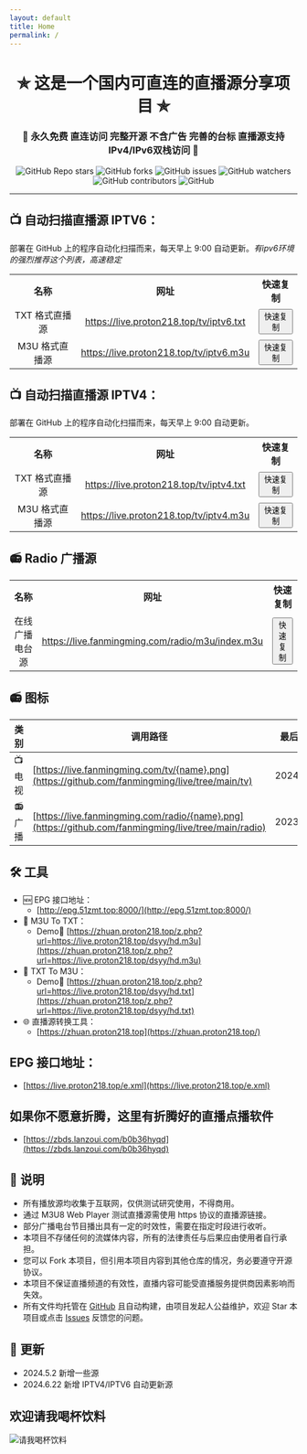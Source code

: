 ```yaml
---
layout: default
title: Home
permalink: /
---
```


<h1 align="center">✯ 这是一个国内可直连的直播源分享项目 ✯</h1>

<h3 align="center">🔕 永久免费 直连访问 完整开源 不含广告 完善的台标 直播源支持IPv4/IPv6双栈访问 🔕</h3>

<p align="center">
  <img alt="GitHub Repo stars" src="https://img.shields.io/github/stars/vbskycn/iptv">
  <img alt="GitHub forks" src="https://img.shields.io/github/forks/vbskycn/iptv">
  <img alt="GitHub issues" src="https://img.shields.io/github/issues/vbskycn/iptv">
  <img alt="GitHub watchers" src="https://img.shields.io/github/watchers/vbskycn/iptv">
  <img alt="GitHub contributors" src="https://img.shields.io/github/contributors/vbskycn/iptv">
  <img alt="GitHub" src="https://img.shields.io/github/license/vbskycn/iptv">
</p>

---

## 📺 自动扫描直播源 IPTV6：

部署在 GitHub 上的程序自动化扫描而来，每天早上 9:00 自动更新。*有ipv6环境的强烈推荐这个列表，高速稳定*

<table style="width:100%; border-collapse: collapse; text-align: center;">
  <tr>
    <th>名称</th>
    <th>网址</th>
    <th>快速复制</th>
  </tr>
  <tr>
    <td>TXT 格式直播源</td>
    <td><a href="https://live.proton218.top/tv/iptv6.txt">https://live.proton218.top/tv/iptv6.txt</a></td>
    <td><button onclick="copyToClipboard('https://live.proton218.top/tv/iptv6.txt')">快速复制</button></td>
  </tr>
  <tr>
    <td>M3U 格式直播源</td>
    <td><a href="https://live.proton218.top/tv/iptv6.m3u">https://live.proton218.top/tv/iptv6.m3u</a></td>
    <td><button onclick="copyToClipboard('https://live.proton218.top/tv/iptv6.m3u')">快速复制</button></td>
  </tr>
</table>

<script>
function copyToClipboard(text) {
  const input = document.createElement('textarea');
  input.value = text;
  document.body.appendChild(input);
  input.select();
  document.execCommand('copy');
  document.body.removeChild(input);
  alert('已复制到剪贴板');
}
</script>

## 📺 自动扫描直播源 IPTV4：

部署在 GitHub 上的程序自动化扫描而来，每天早上 9:00 自动更新。

<table style="width:100%; border-collapse: collapse; text-align: center;">
  <tr>
    <th>名称</th>
    <th>网址</th>
    <th>快速复制</th>
  </tr>
  <tr>
    <td>TXT 格式直播源</td>
    <td><a href="https://live.proton218.top/tv/iptv4.txt">https://live.proton218.top/tv/iptv4.txt</a></td>
    <td><button onclick="copyToClipboard('https://live.proton218.top/tv/iptv4.txt')">快速复制</button></td>
  </tr>
  <tr>
    <td>M3U 格式直播源</td>
    <td><a href="https://live.proton218.top/tv/iptv4.m3u">https://live.proton218.top/tv/iptv4.m3u</a></td>
    <td><button onclick="copyToClipboard('https://live.proton218.top/tv/iptv4.m3u')">快速复制</button></td>
  </tr>
</table>


## 📻 Radio 广播源

<table style="width:100%; border-collapse: collapse; text-align: center;">
  <tr>
    <th>名称</th>
    <th>网址</th>
    <th>快速复制</th>
  </tr>
  <tr>
    <td>在线广播电台源</td>
    <td><a href="https://live.fanmingming.com/radio/m3u/index.m3u">https://live.fanmingming.com/radio/m3u/index.m3u</a></td>
    <td><button onclick="copyToClipboard('https://live.fanmingming.com/radio/m3u/index.m3u')">快速复制</button></td>
  </tr>
</table>


## 📻 图标

| 类别   | 调用路径                                                     | 最后更新  |
| ------ | ------------------------------------------------------------ | --------- |
| 📺 电视 | [https://live.fanmingming.com/tv/{name}.png](https://github.com/fanmingming/live/tree/main/tv) | 2024.3.15 |
| 📻 广播 | [https://live.fanmingming.com/radio/{name}.png](https://github.com/fanmingming/live/tree/main/radio) | 2023.8.27 |



## 🛠️ 工具

- 🆕 EPG 接口地址：
  - [http://epg.51zmt.top:8000/](http://epg.51zmt.top:8000/)
- 📄 M3U To TXT：
  - Demo🔗 [https://zhuan.proton218.top/z.php?url=https://live.proton218.top/dsyy/hd.m3u](https://zhuan.proton218.top/z.php?url=https://live.proton218.top/dsyy/hd.m3u)
- 📄 TXT To M3U：
  - Demo🔗 [https://zhuan.proton218.top/z.php?url=https://live.proton218.top/dsyy/hd.txt](https://zhuan.proton218.top/z.php?url=https://live.proton218.top/dsyy/hd.txt)
- 🌐 直播源转换工具：
  - [https://zhuan.proton218.top](https://zhuan.proton218.top/)

## EPG 接口地址：

- [https://live.proton218.top/e.xml](https://live.proton218.top/e.xml)

## 如果你不愿意折腾，这里有折腾好的直播点播软件

- [https://zbds.lanzoui.com/b0b36hyqd](https://zbds.lanzoui.com/b0b36hyqd)

## 📖 说明

- 所有播放源均收集于互联网，仅供测试研究使用，不得商用。
- 通过 M3U8 Web Player 测试直播源需使用 https 协议的直播源链接。
- 部分广播电台节目播出具有一定的时效性，需要在指定时段进行收听。
- 本项目不存储任何的流媒体内容，所有的法律责任与后果应由使用者自行承担。
- 您可以 Fork 本项目，但引用本项目内容到其他仓库的情况，务必要遵守开源协议。
- 本项目不保证直播频道的有效性，直播内容可能受直播服务提供商因素影响而失效。
- 所有文件均托管在 [GitHub](https://github.com/vbskycn/iptv) 且自动构建，由项目发起人公益维护，欢迎 Star 本项目或点击 [Issues](https://github.com/vbskycn/iptv/issues/new/choose) 反馈您的问题。

## 📔 更新

- 2024.5.2 新增一些源
- 2024.6.22 新增 IPTV4/IPTV6 自动更新源

## 欢迎请我喝杯饮料

![请我喝杯饮料](https://cdn.jsdelivr.net/gh/vbskycn/tu@main/img/ds.jpg)